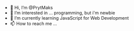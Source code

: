- 👋 Hi, I’m @PrytMaks
- 👀 I’m interested in ... programming, but i'm newbie
- 🌱 I’m currently learning JavaScript for Web Development
- 📫 How to reach me ... 

<!---
PrytMaks/PrytMaks is a ✨ special ✨ repository because its `README.md` (this file) appears on your GitHub profile.
You can click the Preview link to take a look at your changes.
--->
